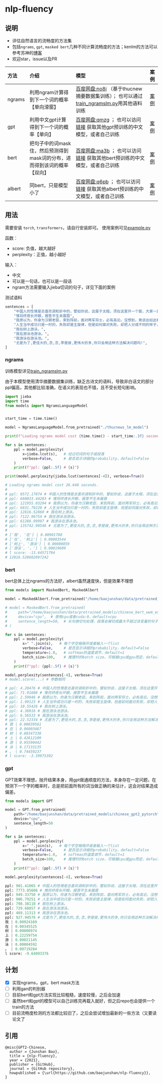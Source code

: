 # nlp-fluency

## 说明
- 评估自然语言的流畅度的方法集
- 包括`ngrams`, `gpt`, `masked bert`几种不同计算流畅度的方法；kenlm的方法可以参考苏神的[博客](https://spaces.ac.cn/archives/3956)
- 欢迎star，issue以及PR
  
|方法|介绍|模型|案例|
|:---|:---|:---|:---|
|ngrams|利用ngram计算得到下一个词的概率【单向滑窗】|[百度网盘:no8i](https://pan.baidu.com/s/16-4EhOIWCWxarjgGYh93bQ) （基于thucnew摘要数据集训练）； 也可以通过[train_ngramslm.py]()用其他语料训练|[案例](https://github.com/baojunshan/nlp-fluency#ngrams)|
|gpt|利用中文gpt计算得到下一个词的概率【单向】|[百度网盘:qmzg](https://pan.baidu.com/s/1R8BRDiLfW8jzhpB3adtiTg) ； 也可以访问 [链接](https://github.com/Morizeyao/GPT2-Chinese) 获取其他gpt预训练的中文模型，或者自己训练|[案例](https://github.com/baojunshan/nlp-fluency#gpt)|
|bert|把句子中的词mask住，然后预测得到mask词的分布，进而得到该词的概率【双向】|[百度网盘:ma3b](https://pan.baidu.com/s/18qMsM0wqL_r2j1qxohSDNA) ； 也可以访问[链接](https://github.com/ymcui/Chinese-BERT-wwm) 获取其他bert预训练的中文模型，或者自己训练|[案例](https://github.com/baojunshan/nlp-fluency#bert)|
|albert|同bert，只是模型小了|[百度网盘:q6pb](https://pan.baidu.com/s/17GAbZ_YgFJwfZcTpTB_fBA) ； 也可以访问[链接](https://github.com/lonePatient/albert_pytorch) 获取其他albert预训练的中文模型，或者自己训练|[案例](https://github.com/baojunshan/nlp-fluency#bert)|

## 用法
需要安装 `torch`, `transformers`，请自行安装即可。
使用案例可见[example.py](https://github.com/baojunshan/nlp-fluency/blob/master/example.py)

函数：
- score: 负值，越大越好
- perplexity：正值，越小越好

输入：
- 中文
- 可以是一句话，也可以是一段话
- ngram方法需要输入jieba切词的句子，详见下面的案例

测试语料
```python
sentences = [
    "中国人的性情是总喜欢调和折中的，譬如你说，这屋子太暗，须在这里开一个窗，大家一定不允许的。但如果你主张拆掉屋顶他们就来调和，愿意开窗了。",
    "惟将终夜长开眼，报答平生未展眉",
    "我原以为，你身为汉朝老臣，来到阵前，面对两军将士，必有高论。没想到，竟说出如此粗鄙之语！",
    "人生当中成功只是一时的，失败却是主旋律，但是如何面对失败，却把人分成不同的样子，有的人会被失败击垮，有的人能够不断的爬起来继续向前，我想真正的成熟，应该不是追求完美，而是直面自己的缺憾，这才是生活的本质，罗曼罗兰说过，这个世界上只有一种真正的英雄主义，那就是认清生活的真相，并且仍然热爱它。难道向上攀爬的那条路不是比站在顶峰更让人热血澎湃吗？",
    "我在树上游泳。",
    "我在游泳池游泳。",
    "我游泳在游泳池。",
    "尤是为了,更佳大的,念,念,李是彼,更伟大的多,你只会用这种方法解决问题吗!",
]
```

### ngrams
训练模型详见[train_ngramslm.py](https://github.com/baojunshan/nlp-fluency/blob/master/train_ngramslm.py)

由于本模型使用清华摘要数据集训练，缺乏古诗文的语料，导致非白话文的部分ppl偏高，其他都比较准确，在语义的表现也不错，且不受长短句影响。
```python
import jieba
import time
from models import NgramsLanguageModel


start_time = time.time()

model = NgramsLanguageModel.from_pretrained("./thucnews_lm_model")

print(f"Loading ngrams model cost {time.time() - start_time:.3f} seconds.")

for s in sentences:
    ppl = model.perplexity(
        x=jieba.lcut(s),   # 经过切词的句子或段落
        verbose=False,     # 是否显示详细的probability，default=False
    )
    print(f"ppl: {ppl:.5f} # {s}")

print(model.perplexity(jieba.lcut(sentences[-4]), verbose=True))

# Loading ngrams model cost 26.640 seconds.
#
# ppl: 8572.17074 # 中国人的性情是总喜欢调和折中的，譬如你说，这屋子太暗，须在这里开一个窗，大家一定不允许的。但如果你主张拆掉屋顶他们就来调和，愿意开窗了。
# ppl: 660033.44283 # 惟将终夜长开眼，报答平生未展眉
# ppl: 121955.03294 # 我原以为，你身为汉朝老臣，来到阵前，面对两军将士，必有高论。没想到，竟说出如此粗鄙之语！
# ppl: 6831.79220 # 人生当中成功只是一时的，失败却是主旋律，但是如何面对失败，却把人分成不同的样子，有的人会被失败击垮，有的人能够不断的爬起来继续向前，我想真正的成熟，应该不是追求完美，而是直面自己的缺憾，这才是生活的本质，罗曼罗兰说过，这个世界上只有一种真正的英雄主义，那就是认清生活的真相，并且仍然热爱它。难道向上攀爬的那条路不是比站在顶峰更让人热血澎湃吗？
# ppl: 12816.52860 # 我在树上游泳。
# ppl: 7122.96754 # 我在游泳池游泳。
# ppl: 61286.99997 # 我游泳在游泳池。
# ppl: 135742.90546 # 尤是为了,更佳大的,念,念,李是彼,更伟大的多,你只会用这种方法解决问题吗!
#
# ['我', '在'] | 0.00901780
# ['在', '树上'] | 0.00003544
# ['树上', '游泳'] | 0.00000059
# ['游泳', '。'] | 0.00019609
# l score: -13.64571794
# 12816.528602897242
```

### bert
bert总体上比ngrams的方法好，albert虽然速度快，但是效果不理想

```python
from models import MaskedBert, MaskedAlbert

model = MaskedAlbert.from_pretrained("/home/baojunshan/data/pretrained_models/albert_base_zh")

# model = MaskedBert.from_pretrained(
#     path="/home/baojunshan/data/pretrained_models/chinese_bert_wwm_ext_pytorch",
#     device="cpu",  # 使用cpu或者cuda:0，default=cpu
#     sentence_length=50,  # 长句做切句处理，段落会被切成最大不超过该变量的句子集，default=50
# )

for s in sentences:
    ppl = model.perplexity(
        x=" ".join(s),   # 每个字空格隔开或者输入一个list
        verbose=False,     # 是否显示详细的probability，default=False
        temperature=1.0,   # softmax的温度调节，default=1
        batch_size=100,    # 推理时的batch size，可根据cpu或gpu而定，default=100
    )
    print(f"ppl: {ppl:.5f} # {s}")

model.perplexity(sentences[-4], verbose=True)
# model.score(...) # 参数相同

# ppl: 4.20476 # 中国人的性情是总喜欢调和折中的，譬如你说，这屋子太暗，须在这里开一个窗，大家一定不允许的。但如果你主张拆掉屋顶他们就来调和，愿意开窗了。
# ppl: 71.91608 # 惟将终夜长开眼，报答平生未展眉
# ppl: 2.59046 # 我原以为，你身为汉朝老臣，来到阵前，面对两军将士，必有高论。没想到，竟说出如此粗鄙之语！
# ppl: 1.99123 # 人生当中成功只是一时的，失败却是主旋律，但是如何面对失败，却把人分成不同的样子，有的人会被失败击垮，有的人能够不断的爬起来继续向前，我想真正的成熟，应该不是追求完美，而是直面自己的缺憾，这才是生活的本质，罗曼罗兰说过，这个世界上只有一种真正的英雄主义，那就是认清生活的真相，并且仍然热爱它。难道向上攀爬的那条路不是比站在顶峰更让人热血澎湃吗？
# ppl: 10.55426 # 我在树上游泳。
# ppl: 4.38016 # 我在游泳池游泳。
# ppl: 6.56533 # 我游泳在游泳池。
# ppl: 22.52334 # 尤是为了,更佳大的,念,念,李是彼,更伟大的多,你只会用这种方法解决问题吗!
# 我 | 0.00039561
# 在 | 0.96003467
# 树 | 0.00347330
# 上 | 0.42612109
# 游 | 0.95590442
# 泳 | 0.17133135
# 。 | 0.74459237
# l score: -3.39975392
```

### gpt
GPT效果不理想，抛开结果本身，用gpt做通顺度的方法，本身存在一定问题，在预测下一个字的概率时，总是把前面所有的词当做正确的来估计，这会对结果造成偏差。

```python
from models import GPT

model = GPT.from_pretrained(
    path="/home/baojunshan/data/pretrained_models/chinese_gpt2_pytorch",
    device="cpu",
    sentence_length=50
)

for s in sentences:
    ppl = model.perplexity(
        x=" ".join(s),   # 每个字空格隔开或者输入一个list
        verbose=False,     # 是否显示详细的probability，default=False
        temperature=1.0,   # softmax的温度调节，default=1
        batch_size=100,    # 推理时的batch size，可根据cpu或gpu而定，default=100
    )
    print(f"ppl: {ppl:.5f} # {s}")

model.perplexity(sentences[-4], verbose=True)

ppl: 901.41065 # 中国人的性情是总喜欢调和折中的，譬如你说，这屋子太暗，须在这里开一个窗，大家一定不允许的。但如果你主张拆掉屋顶他们就来调和，愿意开窗了。
ppl: 7773.85606 # 惟将终夜长开眼，报答平生未展眉
ppl: 949.33750 # 我原以为，你身为汉朝老臣，来到阵前，面对两军将士，必有高论。没想到，竟说出如此粗鄙之语！
ppl: 906.79251 # 人生当中成功只是一时的，失败却是主旋律，但是如何面对失败，却把人分成不同的样子，有的人会被失败击垮，有的人能够不断的爬起来继续向前，我想真正的成熟，应该不是追求完美，而是直面自己的缺憾，这才是生活的本质，罗曼罗兰说过，这个世界上只有一种真正的英雄主义，那就是认清生活的真相，并且仍然热爱它。难道向上攀 爬的那条路不是比站在顶峰更让人热血澎湃吗？
ppl: 798.38110 # 我在树上游泳。
ppl: 729.68857 # 我在游泳池游泳。
ppl: 469.11313 # 我游泳在游泳池。
ppl: 927.94576 # 尤是为了,更佳大的,念,念,李是彼,更伟大的多,你只会用这种方法解决问题吗!
我 | 0.00924169
在 | 0.00345525
树 | 0.00000974
上 | 0.22259754
游 | 0.00021145
泳 | 0.00004592
。 | 0.00719284
l score: -9.64093376
```

## 计划
- [X] 实现ngrams，gpt，bert mask方法
- [ ] 利用gan的判别器
- [ ] 目前bert和gpt方法实现比较粗糙，速度较慢，之后会加速
- [ ] 虽然bert和gpt的模型可以自己训练完再载入就好，但之后repo也会提供一个train的方法
- [ ] 目前流畅度检测的方法都比较旧了，之后会尝试增加最新的一些方法（又要读论文了

## 引用
```
@misc{GPT2-Chinese,
  author = {Junshan Bao},
  title = {nlp-fluency},
  year = {2021},
  publisher = {GitHub},
  journal = {GitHub repository},
  howpublished = {\url{https://github.com/baojunshan/nlp-fluency}},
}
```